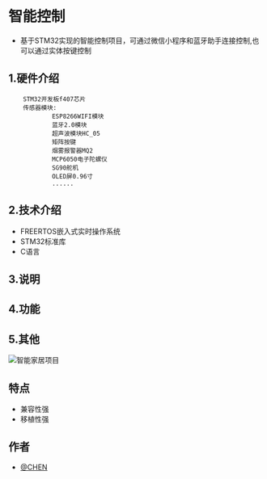 
# 智能控制


* 基于STM32实现的智能控制项目，可通过微信小程序和蓝牙助手连接控制,也可以通过实体按键控制


## 1.硬件介绍
```
    STM32开发板f407芯片
    传感器模块:
            ESP8266WIFI模块
            蓝牙2.0模块
            超声波模块HC_05
            矩阵按键
            烟雾报警器MQ2
            MCP6050电子陀螺仪
            SG90舵机
            OLED屏0.96寸
            ......
```
## 2.技术介绍
* FREERTOS嵌入式实时操作系统
* STM32标准库
* C语言

## 3.说明
## 4.功能
## 5.其他

![智能家居项目](https://user-images.githubusercontent.com/49366044/203249550-3b10a984-501a-41dd-a371-f105660f5839.svg)

## 特点
- 兼容性强
- 移植性强

## 作者

- [@CHEN](https://github.com/1002cc)
